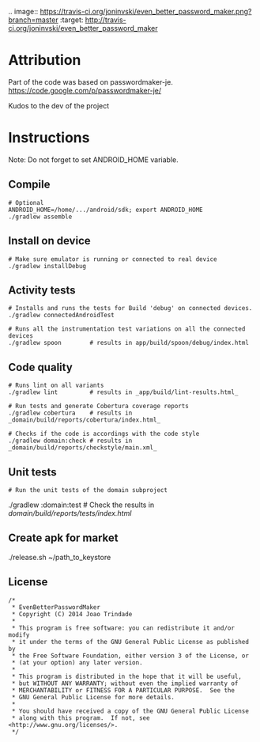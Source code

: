 
.. image:: https://travis-ci.org/joninvski/even_better_password_maker.png?branch=master
   :target: http://travis-ci.org/joninvski/even_better_password_maker


Attribution
===========

Part of the code was based on passwordmaker-je.
https://code.google.com/p/passwordmaker-je/

Kudos to the dev of the project

Instructions
============

Note: Do not forget to set ANDROID_HOME variable.

Compile
-------

    # Optional
    ANDROID_HOME=/home/.../android/sdk; export ANDROID_HOME
    ./gradlew assemble


Install on device
-----------------

    # Make sure emulator is running or connected to real device
    ./gradlew installDebug

Activity tests
--------------

    # Installs and runs the tests for Build 'debug' on connected devices.
    ./gradlew connectedAndroidTest

    # Runs all the instrumentation test variations on all the connected devices
    ./gradlew spoon        # results in app/build/spoon/debug/index.html

Code quality
------------

    # Runs lint on all variants
    ./gradlew lint         # results in _app/build/lint-results.html_

    # Run tests and generate Cobertura coverage reports
    ./gradlew cobertura    # results in _domain/build/reports/cobertura/index.html_

    # Checks if the code is accordings with the code style
    ./gradlew domain:check # results in _domain/build/reports/checkstyle/main.xml_

Unit tests
----------

    # Run the unit tests of the domain subproject
   ./gradlew :domain:test # Check the results in _domain/build/reports/tests/index.html_

Create apk for market
---------------------

./release.sh ~/path_to_keystore

License
-------

    /*
     * EvenBetterPasswordMaker
     * Copyright (C) 2014 Joao Trindade
     *
     * This program is free software: you can redistribute it and/or modify
     * it under the terms of the GNU General Public License as published by
     * the Free Software Foundation, either version 3 of the License, or
     * (at your option) any later version.
     *
     * This program is distributed in the hope that it will be useful,
     * but WITHOUT ANY WARRANTY; without even the implied warranty of
     * MERCHANTABILITY or FITNESS FOR A PARTICULAR PURPOSE.  See the
     * GNU General Public License for more details.
     *
     * You should have received a copy of the GNU General Public License
     * along with this program.  If not, see <http://www.gnu.org/licenses/>.
     */
